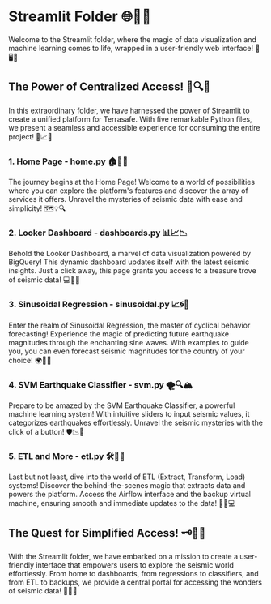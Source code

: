 # Streamlit Folder 🌐🚀📂

Welcome to the Streamlit folder, where the magic of data visualization and machine learning comes to life, wrapped in a user-friendly web interface! 🎉🖥️🔮

## The Power of Centralized Access! 🌟🔍💼

In this extraordinary folder, we have harnessed the power of Streamlit to create a unified platform for Terrasafe. With five remarkable Python files, we present a seamless and accessible experience for consuming the entire project! 🚀📈🌐

### 1. Home Page - home.py 🏠🌈📑

The journey begins at the Home Page! Welcome to a world of possibilities where you can explore the platform's features and discover the array of services it offers. Unravel the mysteries of seismic data with ease and simplicity! 🗺️💡🔍

### 2. Looker Dashboard - dashboards.py 📊📈📉

Behold the Looker Dashboard, a marvel of data visualization powered by BigQuery! This dynamic dashboard updates itself with the latest seismic insights. Just a click away, this page grants you access to a treasure trove of seismic data! 💻📡🔥

### 3. Sinusoidal Regression - sinusoidal.py 📈🌀🎯

Enter the realm of Sinusoidal Regression, the master of cyclical behavior forecasting! Experience the magic of predicting future earthquake magnitudes through the enchanting sine waves. With examples to guide you, you can even forecast seismic magnitudes for the country of your choice! 🌍🔮✨

### 4. SVM Earthquake Classifier - svm.py 🌪️🔍🏔️

Prepare to be amazed by the SVM Earthquake Classifier, a powerful machine learning system! With intuitive sliders to input seismic values, it categorizes earthquakes effortlessly. Unravel the seismic mysteries with the click of a button! 🛡️📉🌋

### 5. ETL and More - etl.py 🛠️📂🌐

Last but not least, dive into the world of ETL (Extract, Transform, Load) systems! Discover the behind-the-scenes magic that extracts data and powers the platform. Access the Airflow interface and the backup virtual machine, ensuring smooth and immediate updates to the data! 🔄💾💻

## The Quest for Simplified Access! 🗝️🏹🌐

With the Streamlit folder, we have embarked on a mission to create a user-friendly interface that empowers users to explore the seismic world effortlessly. From home to dashboards, from regressions to classifiers, and from ETL to backups, we provide a central portal for accessing the wonders of seismic data! 🌌🚀🌠

